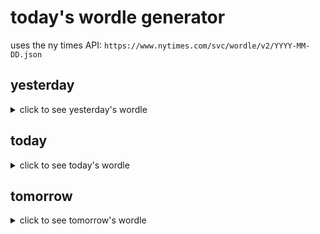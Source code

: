 # today's wordle generator

uses the ny times API: `https://www.nytimes.com/svc/wordle/v2/YYYY-MM-DD.json`

## yesterday

<details>
    <summary>click to see yesterday's wordle</summary>

    pitch

</details>

## today

<details>
    <summary>click to see today's wordle</summary>

    borne

</details>

## tomorrow

<details>
    <summary>click to see tomorrow's wordle</summary>

    alarm

</details>
